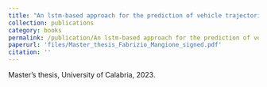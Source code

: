 ```yaml
---
title: "An lstm-based approach for the prediction of vehicle trajectories in the smart city environment"
collection: publications
category: books
permalink: /publication/An lstm-based approach for the prediction of vehicle trajectories in the smart city environment
paperurl: 'files/Master_thesis_Fabrizio_Mangione_signed.pdf'
citation: ''
---
```

Master’s thesis, University of Calabria, 2023.
